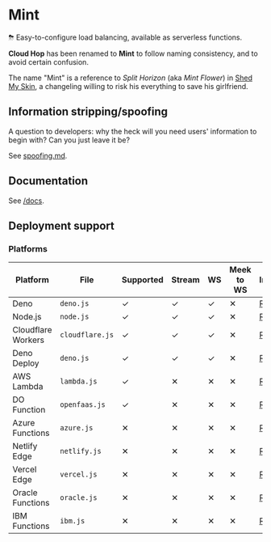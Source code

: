 # Mint
⛈ Easy-to-configure load balancing, available as serverless functions.

**Cloud Hop** has been renamed to **Mint** to follow naming consistency, and to avoid certain confusion.

The name "Mint" is a reference to _Split Horizon_ (aka _Mint Flower_) in [Shed My Skin](https://www.fimfiction.net/story/406711/shed-my-skin), a changeling willing to risk his everything to save his girlfriend.

## Information stripping/spoofing
A question to developers: why the heck will you need users' information to begin with? Can you just leave it be?

See [spoofing.md](docs/spoofing.md).

## Documentation
See [/docs](docs/README.md).

## Deployment support
### Platforms
| Platform | File | Supported | Stream | WS | Meek to WS | Instructions |
| -------- | ---- | --------- | ------ | -- | ---------- | ------------ |
| Deno | `deno.js` | ✓ | ✓ | ✓ | ✕ | [Read](docs/deploy/deno.md) |
| Node.js | `node.js` | ✓ | ✓ | ✓ | ✕ | [Read](docs/deploy/node.md) |
| Cloudflare Workers | `cloudflare.js` | ✓ | ✓ | ✓ | ✕ | [Read](docs/deploy/cloudflare.md) |
| Deno Deploy | `deno.js` | ✓ | ✓ | ✓ | ✕ | [Read](docs/deploy/denoDeploy.md) |
| AWS Lambda | `lambda.js` | ✓ | ✕ | ✕ | ✕ | [Read](docs/deploy/lambda.md) |
| DO Function | `openfaas.js` | ✓ | ✕ | ✕ | ✕ | [Read](docs/deploy/openfaas.md) |
| Azure Functions | `azure.js` | ✕ | ✕ | ✕ | ✕ | [Read](docs/deploy/azure.md) |
| Netlify Edge | `netlify.js` | ✕ | ✕ | ✕ | ✕ | [Read](docs/deploy/netlify.md) |
| Vercel Edge | `vercel.js` | ✕ | ✕ | ✕ | ✕ | [Read](docs/deploy/vercel.md) |
| Oracle Functions | `oracle.js` | ✕ | ✕ | ✕ | ✕ | [Read](docs/deploy/oracle.md) |
| IBM Functions | `ibm.js` | ✕ | ✕ | ✕ | ✕ | [Read](docs/deploy/ibm.md) |